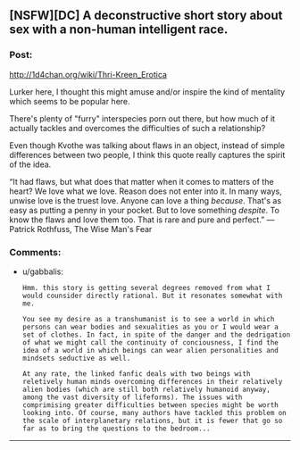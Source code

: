 ## [NSFW][DC] A deconstructive short story about sex with a non-human intelligent race.

### Post:

http://1d4chan.org/wiki/Thri-Kreen_Erotica

Lurker here, I thought this might amuse and/or inspire the kind of mentality which seems to be popular here.

There's plenty of "furry" interspecies porn out there, but how much of it actually tackles and overcomes the difficulties of such a relationship?

Even though Kvothe was talking about flaws in an object, instead of simple differences between two people, I think this quote really captures the spirit of the idea.

“It had flaws, but what does that matter when it comes to matters of the heart? We love what we love. Reason does not enter into it. In many ways, unwise love is the truest love. Anyone can love a thing *because*. That's as easy as putting a penny in your pocket. But to love something *despite*. To know the flaws and love them too. That is rare and pure and perfect.” ― Patrick Rothfuss, The Wise Man's Fear

### Comments:

- u/gabbalis:
  ```
  Hmm. this story is getting several degrees removed from what I would counsider directly rational. But it resonates somewhat with me.

  You see my desire as a transhumanist is to see a world in which persons can wear bodies and sexualities as you or I would wear a set of clothes. In fact, in spite of the danger and the dedrigation of what we might call the continuity of conciousness, I find the idea of a world in which beings can wear alien personalities and mindsets seductive as well.

  At any rate, the linked fanfic deals with two beings with reletively human minds overcoming differences in their relatively alien bodies (which are still both relatively humanoid anyway, among the vast diversity of lifeforms). The issues with comprimising greater difficulties between species might be worth looking into. Of course, many authors have tackled this problem on the scale of interplanetary relations, but it is fewer that go so far as to bring the questions to the bedroom...
  ```

---

